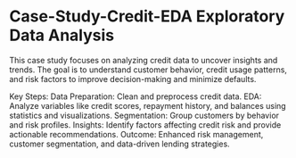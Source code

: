 # Case-Study-Credit-EDA Exploratory Data Analysis
This case study focuses on analyzing credit data to uncover insights and trends. The goal is to understand customer behavior, credit usage patterns, and risk factors to improve decision-making and minimize defaults.

Key Steps:
Data Preparation: Clean and preprocess credit data.
EDA: Analyze variables like credit scores, repayment history, and balances using statistics and visualizations.
Segmentation: Group customers by behavior and risk profiles.
Insights: Identify factors affecting credit risk and provide actionable recommendations.
Outcome: Enhanced risk management, customer segmentation, and data-driven lending strategies.






